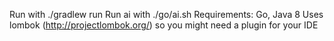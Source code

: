 Run with ./gradlew run
Run ai with ./go/ai.sh
Requirements: Go, Java 8
Uses lombok (http://projectlombok.org/) so you might need a plugin for your IDE


